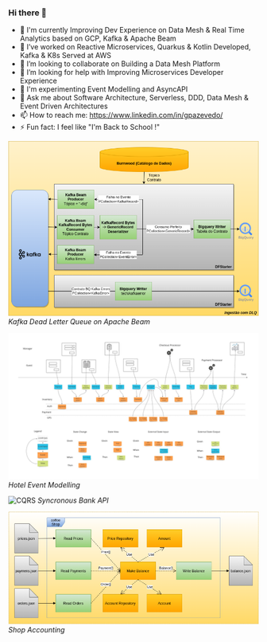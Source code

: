 ### Hi there 👋

- 🔭 I'm currently Improving Dev Experience on Data Mesh & Real Time Analytics based on GCP, Kafka & Apache Beam
- 🌱 I’ve worked on Reactive Microservices, Quarkus & Kotlin Developed, Kafka & K8s Served at AWS
- 👯 I’m looking to collaborate on Building a Data Mesh Platform
- 🤔 I’m looking for help with Improving Microservices Developer Experience
- 🚀 I'm experimenting Event Modelling and AsyncAPI
- 💬 Ask me about Software Architecture, Serverless, DDD, Data Mesh & Event Driven Architectures
- 📫 How to reach me: https://www.linkedin.com/in/gpazevedo/
- ⚡ Fun fact: I feel like "I'm Back to School !"

![Kafka DLQ on Apache Beam](./DLQ_Tratamento_Erros.png)
*Kafka Dead Letter Queue on Apache Beam*

![Event Modelling](./blueprint.jpg)
*Hotel Event Modelling*

![CQRS](https://github.com/gpazevedo/account_api/blob/main/docs/Accounts_API.png)
*Syncronous Bank API*

![ETL Hexagonal](./CoffeeShop_Architecture.png) <br>
*Shop Accounting*
